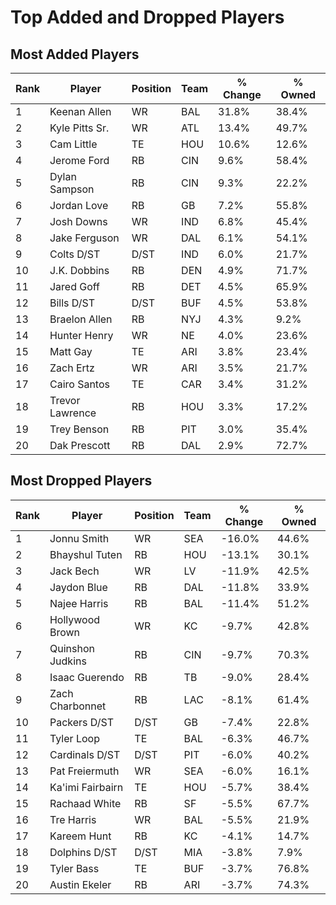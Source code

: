 # Top Added and Dropped Players

## Most Added Players

| Rank | Player | Position | Team | % Change | % Owned |
|------|--------|----------|------|----------|----------|
| 1 | Keenan Allen | WR | BAL | 31.8% | 38.4% |
| 2 | Kyle Pitts Sr. | WR | ATL | 13.4% | 49.7% |
| 3 | Cam Little | TE | HOU | 10.6% | 12.6% |
| 4 | Jerome Ford | RB | CIN | 9.6% | 58.4% |
| 5 | Dylan Sampson | RB | CIN | 9.3% | 22.2% |
| 6 | Jordan Love | RB | GB | 7.2% | 55.8% |
| 7 | Josh Downs | WR | IND | 6.8% | 45.4% |
| 8 | Jake Ferguson | WR | DAL | 6.1% | 54.1% |
| 9 | Colts D/ST | D/ST | IND | 6.0% | 21.7% |
| 10 | J.K. Dobbins | RB | DEN | 4.9% | 71.7% |
| 11 | Jared Goff | RB | DET | 4.5% | 65.9% |
| 12 | Bills D/ST | D/ST | BUF | 4.5% | 53.8% |
| 13 | Braelon Allen | RB | NYJ | 4.3% | 9.2% |
| 14 | Hunter Henry | WR | NE | 4.0% | 23.6% |
| 15 | Matt Gay | TE | ARI | 3.8% | 23.4% |
| 16 | Zach Ertz | WR | ARI | 3.5% | 21.7% |
| 17 | Cairo Santos | TE | CAR | 3.4% | 31.2% |
| 18 | Trevor Lawrence | RB | HOU | 3.3% | 17.2% |
| 19 | Trey Benson | RB | PIT | 3.0% | 35.4% |
| 20 | Dak Prescott | RB | DAL | 2.9% | 72.7% |

## Most Dropped Players

| Rank | Player | Position | Team | % Change | % Owned |
|------|--------|----------|------|----------|----------|
| 1 | Jonnu Smith | WR | SEA | -16.0% | 44.6% |
| 2 | Bhayshul Tuten | RB | HOU | -13.1% | 30.1% |
| 3 | Jack Bech | WR | LV | -11.9% | 42.5% |
| 4 | Jaydon Blue | RB | DAL | -11.8% | 33.9% |
| 5 | Najee Harris | RB | BAL | -11.4% | 51.2% |
| 6 | Hollywood Brown | WR | KC | -9.7% | 42.8% |
| 7 | Quinshon Judkins | RB | CIN | -9.7% | 70.3% |
| 8 | Isaac Guerendo | RB | TB | -9.0% | 28.4% |
| 9 | Zach Charbonnet | RB | LAC | -8.1% | 61.4% |
| 10 | Packers D/ST | D/ST | GB | -7.4% | 22.8% |
| 11 | Tyler Loop | TE | BAL | -6.3% | 46.7% |
| 12 | Cardinals D/ST | D/ST | PIT | -6.0% | 40.2% |
| 13 | Pat Freiermuth | WR | SEA | -6.0% | 16.1% |
| 14 | Ka'imi Fairbairn | TE | HOU | -5.7% | 38.4% |
| 15 | Rachaad White | RB | SF | -5.5% | 67.7% |
| 16 | Tre Harris | WR | BAL | -5.5% | 21.9% |
| 17 | Kareem Hunt | RB | KC | -4.1% | 14.7% |
| 18 | Dolphins D/ST | D/ST | MIA | -3.8% | 7.9% |
| 19 | Tyler Bass | TE | BUF | -3.7% | 76.8% |
| 20 | Austin Ekeler | RB | ARI | -3.7% | 74.3% |

